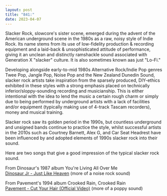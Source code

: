 ```yaml
---
layout: post
title: "841:"
date: 2023-04-07
---
```


Slacker Rock, slowcore's sister scene, emerged during the advent of the American underground scene in the 1980s as a raw, noisy style of Indie Rock. Its name stems from its use of low-fidelity production & recording equipment and a laid-back & unsophisticated attitude of performance, giving it an unclean and distinctly ramshackle sound associated with Generation X "slacker" culture. It is also sometimes known aas just "Lo-Fi."

Developing alongside early-to-mid 1980s Alternative Rock/Indie Pop genres Twee Pop, Jangle Pop, Noise Pop and the New Zealand Dunedin Sound, slacker rock artists take inspiration from the sparsely produced, DIY-ethics exhibited in these styles with a strong emphasis placed on technically inferior/sloppy-sounding recording and musicianship. This is either intentional with the idea to lend the music a certain rough charm or simply due to being performed by underground artists with a lack of facilities and/or equipment (typically making use of 4-track Tascam recorders), money and musical training.

Slacker rock saw its golden period in the 1990s, but countless underground and unsigned bands continue to practice the style, whilst successful artists in the 2010s such as Courtney Barnett, Alex G, and Car Seat Headrest have been influenced by and adopted elements of 1990s slacker rock into their sound.

Here are two songs that give a good impression of the typical slacker rock sound.

From Dinosaur's 1987 album You're Living All Over Me  
[Dinosaur Jr \- Just Like Heaven](https://youtu.be/UT7IpRx08tE) (more of a noise rock sound)

From Pavement's 1994 album Crooked Rain, Crooked Rain  
[Pavement \- Cut Your Hair (Official Video)](https://youtu.be/QTTgpTeb0Z8) (more of a poppy sound)
